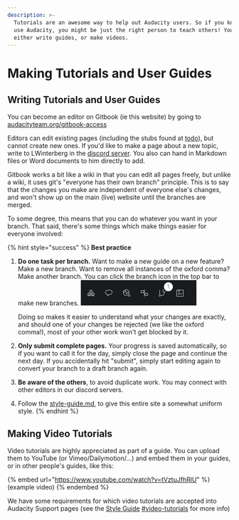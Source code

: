 ```yaml
---
description: >-
  Tutorials are an awesome way to help out Audacity users. So if you know how to
  use Audacity, you might be just the right person to teach others! You can
  either write guides, or make videos.
---
```


# Making Tutorials and User Guides

## Writing Tutorials and User Guides

You can become an editor on Gitbook (ie this website) by going to [audacityteam.org/gitbook-access](https://audacityteam.org/gitbook-access)

Editors can edit existing pages (including the stubs found at [todo](../../todo/ "mention")), but cannot create new ones. If you'd like to make a page about a new topic, write to LWinterberg in the [discord server](https://discord.gg/audacity). You also can hand in Markdown files or Word documents to him directly to add.

Gitbook works a bit like a wiki in that you can edit all pages freely, but unlike a wiki, it uses git's "everyone has their own branch" principle. This is to say that the changes you make are independent of everyone else's changes, and won't show up on the main (live) website until the branches are merged.&#x20;

To some degree, this means that you can do whatever you want in your branch. That said, there's some things which make things easier for everyone involved:&#x20;

{% hint style="success" %}
**Best practice**

1.  **Do one task per branch.** Want to make a new guide on a new feature? Make a new branch. Want to remove all instances of the oxford comma? Make another branch. You can click the branch icon in the top bar to make new branches. ![](../../.gitbook/assets/gitbook-menu.png)

    Doing so makes it easier to understand what your changes are exactly, and should one of your changes be rejected (we like the oxford comma!), most of your other work won't get blocked by it.&#x20;
2. **Only submit complete pages.** Your progress is saved automatically, so if you want to call it for the day, simply close the page and continue the next day. If you accidentally hit "submit", simply start editing again to convert your branch to a draft branch again.
3. **Be aware of the others**, to avoid duplicate work. You may connect with other editors in our discord servers.
4. Follow the [style-guide.md](style-guide.md "mention"), to give this entire site a somewhat uniform style.
{% endhint %}

## Making Video Tutorials

Video tutorials are highly appreciated as part of a guide. You can upload them to YouTube (or Vimeo/Dailymotion/...) and embed them in your guides, or in other people's guides, like this:&#x20;

{% embed url="https://www.youtube.com/watch?v=tVztuJfhRlU" %}
(example video)
{% endembed %}

We have some requirements for which video tutorials are accepted into Audacity Support pages (see the [Style Guide](style-guide.md#video-tutorials) [#video-tutorials](style-guide.md#video-tutorials "mention") for more info)
